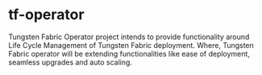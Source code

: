 # tf-operator
Tungsten Fabric Operator project intends to provide functionality around Life Cycle Management of Tungsten Fabric deployment.
Where, Tungsten Fabric operator will be extending functionalities like ease of deployment, seamless upgrades and auto scaling.
